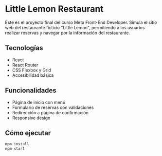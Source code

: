 # Little Lemon Restaurant

Este es el proyecto final del curso Meta Front-End Developer. Simula el sitio web del restaurante ficticio "Little Lemon", permitiendo a los usuarios realizar reservas y navegar por la información del restaurante.

## Tecnologías

- React
- React Router
- CSS Flexbox y Grid
- Accesibilidad básica

## Funcionalidades

- Página de inicio con menú
- Formulario de reservas con validaciones
- Redirección a página de confirmación
- Responsive design

## Cómo ejecutar

```bash
npm install
npm start
